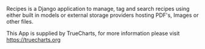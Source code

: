 Recipes is a Django application to manage, tag and search recipes using either built in models or external storage providers hosting PDF's, Images or other files.

This App is supplied by TrueCharts, for more information please visit https://truecharts.org
